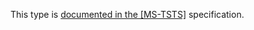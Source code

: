 This type is [documented in the [MS-TSTS]](https://learn.microsoft.com/en-us/openspecs/windows_protocols/ms-tsts/ae5355e7-c6cc-48ab-b82a-d1de8b3cd6d6) specification.
